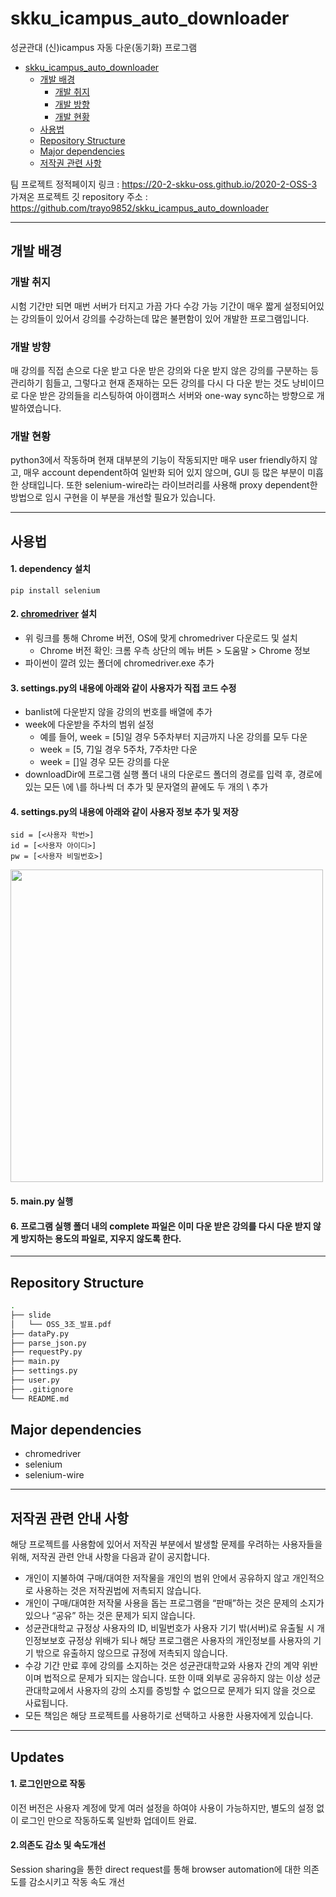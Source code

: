 # skku_icampus_auto_downloader

성균관대 (신)icampus 자동 다운(동기화) 프로그램



- [skku_icampus_auto_downloader](#wip-skku_icampus_auto_downloader)
  - [개발 배경](#개발-배경)
    - [개발 취지](#개발-취지)
    - [개발 방향](#개발-방향)
    - [개발 현황](#개발-현황)
  - [사용법](#사용법)
  - [Repository Structure](#repository-structure)
  - [Major dependencies](#major-dependencies)
  - [저작권 관련 사항](#저작권-관련-안내-사항)

팀 프로젝트 정적페이지 링크 : https://20-2-skku-oss.github.io/2020-2-OSS-3
가져온 프로젝트 깃 repository 주소 : https://github.com/trayo9852/skku_icampus_auto_downloader

---

## 개발 배경
### 개발 취지
시험 기간만 되면 매번 서버가 터지고 가끔 가다 수강 가능 기간이 매우 짧게 설정되어있는 강의들이 있어서 강의를 수강하는데 많은 불편함이 있어 개발한 프로그램입니다.

### 개발 방향
매 강의를 직접 손으로 다운 받고 다운 받은 강의와 다운 받지 않은 강의를 구분하는 등 관리하기 힘들고, 그렇다고 현재 존재하는 모든 강의를 다시 다 다운 받는 것도 낭비이므로 다운 받은 강의들을 리스팅하여 아이캠퍼스 서버와 one-way sync하는 방향으로 개발하였습니다.



### 개발 현황
python3에서 작동하며 현재 대부분의 기능이 작동되지만 매우 user friendly하지 않고, 매우 account dependent하여 일반화 되어 있지 않으며, GUI 등 많은 부분이 미흡한 상태입니다. 또한 selenium-wire라는 라이브러리를 사용해 proxy dependent한 방법으로 임시 구현을 이 부분을 개선할 필요가 있습니다.

---

## 사용법
#### 1. dependency 설치
    pip install selenium

####  2. [chromedriver](https://chromedriver.chromium.org/downloads) 설치
   - 위 링크를 통해 Chrome 버전, OS에 맞게 chromedriver 다운로드 및 설치
     - Chrome 버전 확인: 크롬 우측 상단의 메뉴 버튼 > 도움말 > Chrome 정보
   - 파이썬이 깔려 있는 폴더에 chromedriver.exe 추가
   
#### 3. settings.py의 내용에 아래와 같이 사용자가 직접 코드 수정
   - banlist에 다운받지 않을 강의의 번호를 배열에 추가
   - week에 다운받을 주차의 범위 설정
     - 예를 들어, week = [5]일 경우 5주차부터 지금까지 나온 강의를 모두 다운
     - week = [5, 7]일 경우 5주차, 7주차만 다운
     - week = []일 경우 모든 강의를 다운
   - downloadDir에 프로그램 실행 폴더 내의 다운로드 폴더의 경로를 입력 후, 경로에 있는 모든 \에 \를 하나씩 더 추가 및 문자열의 끝에도 두 개의 \ 추가
   
#### 4. settings.py의 내용에 아래와 같이 사용자 정보 추가 및 저장
    
    sid = [<사용자 학번>]
    id = [<사용자 아이디>]
    pw = [<사용자 비밀번호>]

<img width="500" src="https://user-images.githubusercontent.com/72960359/101342967-a3570000-38c6-11eb-97d4-1d59c77319e9.png">
    
#### 5. main.py 실행

#### 6. 프로그램 실행 폴더 내의 complete 파일은 이미 다운 받은 강의를 다시 다운 받지 않게 방지하는 용도의 파일로, 지우지 않도록 한다.

---

## Repository Structure

```bash
.
├── slide
│   └── OSS_3조_발표.pdf
├── dataPy.py
├── parse_json.py
├── requestPy.py
├── main.py
├── settings.py
├── user.py
├── .gitignore
└── README.md
```

## Major dependencies
+ chromedriver
+ selenium
+ selenium-wire

---

## 저작권 관련 안내 사항
해당 프로젝트를 사용함에 있어서 저작권 부분에서 발생할 문제를 우려하는 사용자들을 위해, 저작권 관련 안내 사항을 다음과 같이 공지합니다.
+ 개인이 지불하여 구매/대여한 저작물을 개인의 범위 안에서 공유하지 않고 개인적으로 사용하는 것은 저작권법에 저촉되지 않습니다.
+ 개인이 구매/대여한 저작물 사용을 돕는 프로그램을 “판매”하는 것은 문제의 소지가 있으나 “공유” 하는 것은 문제가 되지 않습니다.
+ 성균관대학교 규정상 사용자의 ID, 비밀번호가 사용자 기기 밖(서버)로 유출될 시 개인정보보호 규정상 위배가 되나 해당 프로그램은 사용자의 개인정보를 사용자의 기기 밖으로 유출하지 않으므로 규정에 저촉되지 않습니다.
+ 수강 기간 만료 후에 강의를 소지하는 것은 성균관대학교와 사용자 간의 계약 위반이며 법적으로 문제가 되지는 않습니다. 또한 이때 외부로 공유하지 않는 이상 성균관대학교에서 사용자의 강의 소지를 증빙할 수 없으므로 문제가 되지 않을 것으로 사료됩니다.
+ 모든 책임은 해당 프로젝트를 사용하기로 선택하고 사용한 사용자에게 있습니다.

---

## Updates
#### 1. 로그인만으로 작동
  이전 버전은 사용자 계정에 맞게 여러 설정을 하여야 사용이 가능하지만, 별도의 설정 없이 로그인 만으로 작동하도록 일반화 업데이트 완료.
#### 2.의존도 감소 및 속도개선
  Session sharing을 통한 direct request를 통해 browser automation에 대한 의존도를 감소시키고 작동 속도 개선
